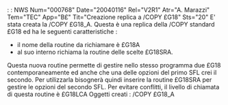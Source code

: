  :  : NWS Num="000768" Date="20040116" Rel="V2R1" Atr="A. Marazzi" Tem="TEC" App="B£" Tit="Creazione replica a /COPY £G18" Sts="20"
E' stata creata la /COPY £G18_A.
Questa è una replica della /COPY standard £G18 ed ha le seguenti caratteristiche : 
- il nome della routine da richiamare è £G18A
- al suo interno richiama la routine delle scelte £G18SRA.

Questa nuova routine permette di gestire nello stesso programma due £G18 contemporaneamente ed anche che una delle opzioni del primo SFL crei il secondo. Per utilizzarla bisognerà quindi inserire
la routine £G18SRA per gestire le opzioni del secondo SFL.
Per evitare conflitti, il livello di chiamata di questa routine è £G18LCA 
Oggetti creati  : 
/COPY £G18_A
